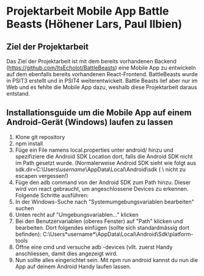 # Projektarbeit Mobile App Battle Beasts (Höhener Lars, Paul Ilbien)

## Ziel der Projektarbeit
Das Ziel der Projektarbeit ist mit dem bereits vorhandenen Backend (https://github.com/ItsEcholot/BattleBeasts) eine Mobile App zu entwickeln auf dem ebenfalls bereits vorhandenen React-Frontend. BattleBeasts wurde in PSIT3 erstellt und in PSIT4 weiterentwickelt. Battle Beasts lief aber nur im Web und es fehlte die Mobile App dazu, weshalb diese Projektarbeit daraus entstand.


## Installationsguide um die Mobile App auf einem Android-Gerät (Windows) laufen zu lassen
1. Klone git repository
2. npm install
3. Füge ein File namens local.properties unter android/ hinzu und spezifiziere die Android SDK Location dort, falls die Android SDK nicht im Path gesetzt wurde.
   (Normalerweise Android SDK sieht wie folgt aus sdk.dir=C:\\Users\\*username*\\AppData\\Local\\Android\\sdk ( \ nicht zu escapen vergessen!)
4. Füge den adb command von der Android SDK zum Path hinzu. Dieser wird von react gebraucht, um angeschlossene Devices zu erkennen. Folgende Schritte ausführen:
  1. In der Windows-Suche nach "Systemumgebungsvariablen bearbeiten" suchen
  2. Unten recht auf "Umgebungsvariablen..." klicken
  3. Bei den Benutzervariablen (oberes Fenster) auf "Path" klicken und bearbeiten. 
     Dort folgendes einfügen (sollte sich standardmässig dort befinden): C:\Users\*username*\AppData\Local\Android\Sdk\platform-tools 
  4. Öffne eine cmd und versuche adb -devices (vllt. zuerst Handy anschliessen, damit dies angezeigt wird.
5. Nun sollte alles eingerichtet sein. Mit npm run android kannst du nun die App auf deinem Android Handy laufen lassen.
